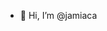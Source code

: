 - 👋 Hi, I’m @jamiaca


<!---
jamiaca/jamiaca is a ✨ special ✨ repository because its `README.md` (this file) appears on your GitHub profile.
You can click the Preview link to take a look at your changes.
--->
